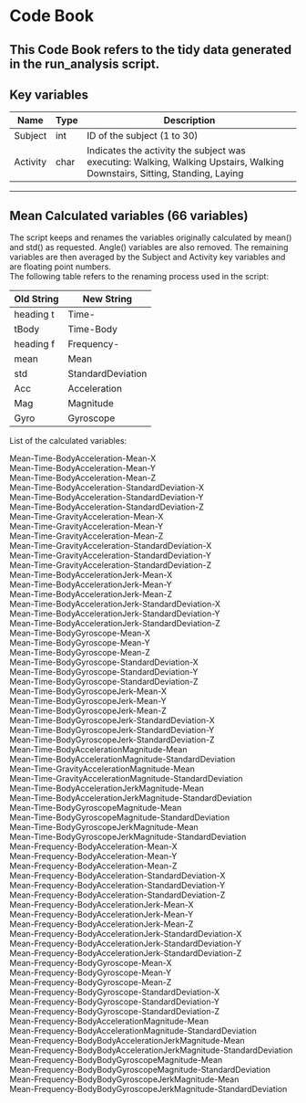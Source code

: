 # Code Book
This Code Book refers to the tidy data generated in the run_analysis script.
---
## Key variables
| Name | Type | Description          |
| ------------- | ----------- | ----------- |
| Subject | int | ID of the subject (1 to 30) |
| Activity      | char | Indicates the activity the subject was executing: Walking, Walking Upstairs, Walking Downstairs, Sitting, Standing, Laying |

---
## Mean Calculated variables (66 variables)
The script keeps and renames the variables originally calculated by mean() and std() as requested. Angle() variables are also removed.
The remaining variables are then averaged by the Subject and Activity key variables and are floating point numbers.  
The following table refers to the renaming process used in the script:  

| Old String | New String |
| ---------- | ---------- |
| heading t | Time- |
| tBody | Time-Body |
| heading f | Frequency- |
| mean | Mean |
| std | StandardDeviation |
| Acc | Acceleration |
| Mag | Magnitude |
| Gyro | Gyroscope |


List of the calculated variables:  

Mean-Time-BodyAcceleration-Mean-X  
Mean-Time-BodyAcceleration-Mean-Y  
Mean-Time-BodyAcceleration-Mean-Z  
Mean-Time-BodyAcceleration-StandardDeviation-X  
Mean-Time-BodyAcceleration-StandardDeviation-Y  
Mean-Time-BodyAcceleration-StandardDeviation-Z  
Mean-Time-GravityAcceleration-Mean-X  
Mean-Time-GravityAcceleration-Mean-Y  
Mean-Time-GravityAcceleration-Mean-Z  
Mean-Time-GravityAcceleration-StandardDeviation-X  
Mean-Time-GravityAcceleration-StandardDeviation-Y  
Mean-Time-GravityAcceleration-StandardDeviation-Z  
Mean-Time-BodyAccelerationJerk-Mean-X  
Mean-Time-BodyAccelerationJerk-Mean-Y  
Mean-Time-BodyAccelerationJerk-Mean-Z  
Mean-Time-BodyAccelerationJerk-StandardDeviation-X  
Mean-Time-BodyAccelerationJerk-StandardDeviation-Y  
Mean-Time-BodyAccelerationJerk-StandardDeviation-Z  
Mean-Time-BodyGyroscope-Mean-X  
Mean-Time-BodyGyroscope-Mean-Y  
Mean-Time-BodyGyroscope-Mean-Z  
Mean-Time-BodyGyroscope-StandardDeviation-X  
Mean-Time-BodyGyroscope-StandardDeviation-Y  
Mean-Time-BodyGyroscope-StandardDeviation-Z  
Mean-Time-BodyGyroscopeJerk-Mean-X  
Mean-Time-BodyGyroscopeJerk-Mean-Y  
Mean-Time-BodyGyroscopeJerk-Mean-Z  
Mean-Time-BodyGyroscopeJerk-StandardDeviation-X  
Mean-Time-BodyGyroscopeJerk-StandardDeviation-Y  
Mean-Time-BodyGyroscopeJerk-StandardDeviation-Z  
Mean-Time-BodyAccelerationMagnitude-Mean  
Mean-Time-BodyAccelerationMagnitude-StandardDeviation  
Mean-Time-GravityAccelerationMagnitude-Mean  
Mean-Time-GravityAccelerationMagnitude-StandardDeviation  
Mean-Time-BodyAccelerationJerkMagnitude-Mean  
Mean-Time-BodyAccelerationJerkMagnitude-StandardDeviation  
Mean-Time-BodyGyroscopeMagnitude-Mean  
Mean-Time-BodyGyroscopeMagnitude-StandardDeviation  
Mean-Time-BodyGyroscopeJerkMagnitude-Mean  
Mean-Time-BodyGyroscopeJerkMagnitude-StandardDeviation  
Mean-Frequency-BodyAcceleration-Mean-X  
Mean-Frequency-BodyAcceleration-Mean-Y  
Mean-Frequency-BodyAcceleration-Mean-Z  
Mean-Frequency-BodyAcceleration-StandardDeviation-X  
Mean-Frequency-BodyAcceleration-StandardDeviation-Y  
Mean-Frequency-BodyAcceleration-StandardDeviation-Z  
Mean-Frequency-BodyAccelerationJerk-Mean-X  
Mean-Frequency-BodyAccelerationJerk-Mean-Y  
Mean-Frequency-BodyAccelerationJerk-Mean-Z  
Mean-Frequency-BodyAccelerationJerk-StandardDeviation-X  
Mean-Frequency-BodyAccelerationJerk-StandardDeviation-Y  
Mean-Frequency-BodyAccelerationJerk-StandardDeviation-Z  
Mean-Frequency-BodyGyroscope-Mean-X  
Mean-Frequency-BodyGyroscope-Mean-Y  
Mean-Frequency-BodyGyroscope-Mean-Z  
Mean-Frequency-BodyGyroscope-StandardDeviation-X  
Mean-Frequency-BodyGyroscope-StandardDeviation-Y  
Mean-Frequency-BodyGyroscope-StandardDeviation-Z  
Mean-Frequency-BodyAccelerationMagnitude-Mean  
Mean-Frequency-BodyAccelerationMagnitude-StandardDeviation  
Mean-Frequency-BodyBodyAccelerationJerkMagnitude-Mean  
Mean-Frequency-BodyBodyAccelerationJerkMagnitude-StandardDeviation  
Mean-Frequency-BodyBodyGyroscopeMagnitude-Mean  
Mean-Frequency-BodyBodyGyroscopeMagnitude-StandardDeviation  
Mean-Frequency-BodyBodyGyroscopeJerkMagnitude-Mean  
Mean-Frequency-BodyBodyGyroscopeJerkMagnitude-StandardDeviation  


